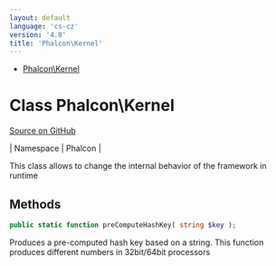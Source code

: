 ```yaml
---
layout: default
language: 'cs-cz'
version: '4.0'
title: 'Phalcon\Kernel'
---
```


* [Phalcon\Kernel](#kernel)

<h1 id="kernel">Class Phalcon\Kernel</h1>

[Source on GitHub](https://github.com/phalcon/cphalcon/blob/4.2.x/phalcon/Kernel.zep)

| Namespace | Phalcon |

This class allows to change the internal behavior of the framework in runtime

## Methods

```php
public static function preComputeHashKey( string $key );
```

Produces a pre-computed hash key based on a string. This function produces different numbers in 32bit/64bit processors
